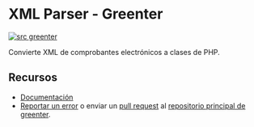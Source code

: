 # XML Parser - Greenter

[![src greenter](https://greenter.dev/img/greenter_badge.svg)](https://github.com/thegreenter/greenter)

Convierte XML de comprobantes electrónicos a clases de PHP.

## Recursos
- [Documentación](https://greenter.dev/packages/xml-parser/)
- [Reportar un error](https://github.com/thegreenter/greenter/issues) o enviar un [pull request](https://github.com/thegreenter/greenter/pulls) al [repositorio principal de greenter](https://github.com/thegreenter/greenter).
